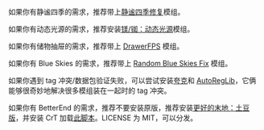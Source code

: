 如果你有静谧四季的需求，推荐带上[静谧四季修复](https://www.mcmod.cn/class/9036.html)模组。

如果你有动态光源的需求，推荐安装[镁/铷：动态光源](https://github.com/LocalizedCNMC/MgRbDynamicLights-i18n/releases/download/mc1.16-v1.0.1-i18n-Multi/dynamiclightsreforged-mc1.16.5_v1.0.1-i18n-Multi.jar)模组。

如果你有储物抽屉的需求，推荐带上 [DrawerFPS](https://www.mcmod.cn/class/3893.html) 模组。

如果你有 Blue Skies 的需求，推荐带上 [Random Blue Skies Fix](https://www.curseforge.com/minecraft/mc-mods/random-blue-skies-fix) 模组。

如果你遇到 tag 冲突/数据包验证失败，可以尝试安装[夸克](https://www.mcmod.cn/class/527.html)和 [AutoRegLib](https://www.mcmod.cn/class/698.html)，它俩能够很奇妙地解决很多模组装在一起时的 tag 冲突。

如果你有 BetterEnd 的需求，推荐不要安装原版，推荐安装[更好的末地：土豆版](https://github.com/MCTeamPotato/Better-End-Potato-Edition)，并安装 CrT 加载[此脚本](https://github.com/MCTeamPotato/Tankoptimization/blob/main/Tankofpascript/ChorusFruitsFromEnderman.zs)。LICENSE 为 MIT，可以分发。
